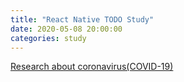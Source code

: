 ```yaml
---
title: "React Native TODO Study"
date: 2020-05-08 20:00:00
categories: study
---
```

[Research about coronavirus(COVID-19)](https://covid.johnjongyoonkim.com)


